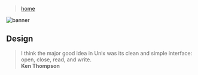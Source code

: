 > [home](../)

![banner](/go/photos/banner.png)

## Design

> I think the major good idea in Unix was its clean and simple interface: open, close, read, and write.  
> **Ken Thompson**
